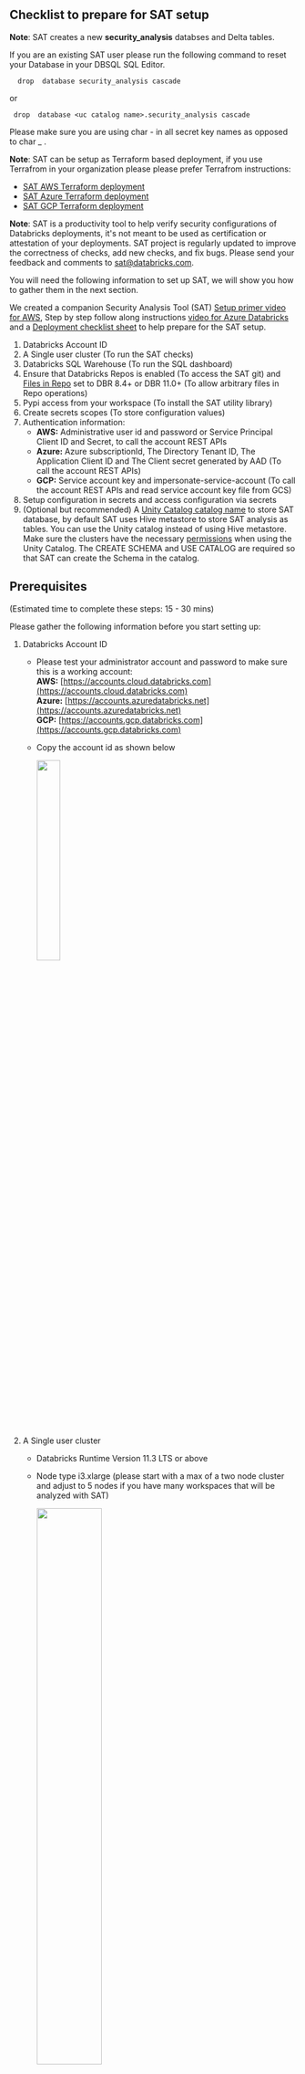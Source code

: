 ## Checklist to prepare for SAT setup

**Note**: SAT creates a new **security_analysis** databses and Delta tables. 

If you are an existing SAT user please run the following command to reset your Database in your DBSQL SQL Editor. 


  ``` 
    drop  database security_analysis cascade
   ```
  or
   ``` 
    drop  database <uc catalog name>.security_analysis cascade
   ```  
Please make sure you are using char - in all secret key names as opposed to char _ .   

**Note**: SAT can be setup as Terraform based deployment, if you use Terrafrom in your organization please please prefer Terrafrom instructions: 
* [SAT AWS Terraform deployment](https://github.com/databricks-industry-solutions/security-analysis-tool/blob/main/terraform/aws/TERRAFORM_AWS.md) 
* [SAT Azure Terraform deployment](https://github.com/databricks-industry-solutions/security-analysis-tool/blob/main/terraform/azure/TERRAFORM_Azure.md) 
* [SAT GCP Terraform deployment](https://github.com/databricks-industry-solutions/security-analysis-tool/blob/main/terraform/gcp/TERRAFORM_GCP.md) 

**Note**: SAT is a productivity tool to help verify security configurations of Databricks deployments, it's not meant to be used as certification or attestation of your deployments. SAT project is regularly updated to improve the correctness of checks, add new checks, and fix bugs. Please send your feedback and comments to sat@databricks.com.


You will need the following information to set up SAT, we will show you how to gather them in the next section.

We created a companion Security Analysis Tool (SAT) [Setup primer video for AWS](https://www.youtube.com/watch?v=kLSc3UHKL40), Step by step follow along instructions [video for Azure Databricks](https://youtu.be/xAav6GslSd8) and a [Deployment checklist sheet](./) to help prepare for the SAT setup. 

 1. Databricks Account ID 
 2. A Single user cluster  (To run the SAT checks)
 3. Databricks SQL Warehouse  (To run the SQL dashboard)
 4. Ensure that Databricks Repos is enabled (To access the SAT git) and [Files in Repo](https://docs.databricks.com/files/workspace.html#configure-support-for-workspace-files) set to DBR 8.4+ or DBR 11.0+ (To allow arbitrary files  in Repo operations)
 5. Pypi access from your workspace (To install the SAT utility library)
 6. Create secrets scopes (To store configuration values)
 7. Authentication information:
    * **AWS:** Administrative user id and password or Service Principal Client ID and Secret, to call the account REST APIs
    * **Azure:** Azure subscriptionId,  The Directory Tenant ID, The Application Client ID  and The Client secret generated by AAD   (To call the account REST APIs)
    * **GCP:** Service account key and impersonate-service-account  (To call the account REST APIs and read service account key file from GCS)
 8. Setup configuration in secrets and access configuration via secrets
 9. (Optional but recommended) A [Unity Catalog catalog name](https://docs.databricks.com/en/data-governance/unity-catalog/index.html#catalogs) to store SAT database, by default SAT uses Hive metastore to store SAT analysis as tables. You can use the Unity catalog instead of using Hive metastore. Make sure the clusters have the necessary [permissions](https://docs.databricks.com/en/data-governance/unity-catalog/manage-privileges/privileges.html) when using the Unity Catalog.  The CREATE SCHEMA and USE CATALOG are required so that SAT can create the Schema in the catalog.
  
## Prerequisites 

 (Estimated time to complete these steps: 15 - 30 mins)


Please gather the following information before you start setting up: 
 
 1. Databricks Account ID 
     * Please test your administrator account and password to make sure this is a working account: <br/>
       **AWS:** [https://accounts.cloud.databricks.com](https://accounts.cloud.databricks.com) <br/>
       **Azure:** [https://accounts.azuredatabricks.net](https://accounts.azuredatabricks.net) <br/>
       **GCP:** [https://accounts.gcp.databricks.com](https://accounts.gcp.databricks.com)<br/>
       
     * Copy the account id as shown below

        <img src="./images/account_id.png" width="30%" height="30%">

 2. A Single user cluster  
    *  Databricks Runtime Version  11.3 LTS or above
    *  Node type i3.xlarge (please start with a max of a two node cluster and adjust to 5 nodes if you have many workspaces that will be analyzed with SAT)  

        <img src="./images/job_cluster.png" width="50%" height="50%">
     **Note:**  In our tests we found that the full run of SAT takes about 10 mins per workspace. 
     
 3. Databricks SQL Warehouse  
    * Goto SQL (pane) -> SQL Warehouse -> and pick the SQL Warehouse for your dashboard and note down the ID as shown below
    * This Warehouse needs to be in a running state when you run steps in the Setup section.
    
        <img src="./images/dbsqlwarehouse_id.png" width="50%" height="50%">

 4. Databricks Repos to access SAT git
    Import git repo into Databricks repo 

    ``` 
           https://github.com/databricks-industry-solutions/security-analysis-tool
    ```


      <img src="./images/git_import.png" width="50%" height="50%">

5. Please confirm that PyPI access is available

    * Open the \<SATProject\>/notebooks/Includes/install_sat_sdk  and run on the cluster that was created in the Step 2 above. 
    Please make sure there are no errors.
    If your deployment does not allow PyPI access please see the FAQ below at the end of this doc to see alternative options. 

6. Create secrets scopes

  * Download and setup Databricks CLI by following the instructions [here](https://docs.databricks.com/dev-tools/cli/index.html) on your work laptop or your virtual workstation.   
  * Note: if you have multiple Databricks profiles you will need to use --profile <profile name> switch to access the correct workspace,
    follow the instructions [here](https://docs.databricks.com/dev-tools/cli/index.html#connection-profiles) . Throughout the documentation below we use an example profile **e2-sat**, please adjust your commands as per your workspace profile or exclude  --profile <optional-profile-name> if you are using the default profile. 
  * Setup authentication to your Databricks workspace by following the instructions [here](https://docs.databricks.com/dev-tools/cli/index.html#set-up-authentication)

       ```
            databricks configure --token --profile e2-sat
       ```

     <img src="./images/cli_authentication.png" width="50%" height="50%">

     You should see a listing of folders in your workspace : 
      ```
           databricks --profile e2-sat workspace ls
      ```

     <img src="./images/workspace_ls.png" width="50%" height="50%">


  *  Set up the secret scope with the scope name you prefer and note it down:
     
     Note: The values you place below are case sensitive and need to be exact. 
 
     ```
      databricks --profile e2-sat  secrets create-scope --scope sat_scope
      ```

     For more details refer [here](https://docs.databricks.com/dev-tools/cli/secrets-cli.html) 

7.  #### Authentication information:
  
  
      <details>
       <summary>AWS instructions</summary>  

       You can either authenticate with username and password or using Service Principals credentials.
       
       **Authenticate with Username and Password (default)**
       
       Create username secret and password secret of administrative user id and password  as  "user" and "pass" under the above "sat_scope" scope using Databricks Secrets CLI 

       *  Input your Databricks account console admin username to store it in a the secret store
           ```
           databricks --profile e2-sat secrets put --scope sat_scope --key user
           ```

       *  Input your Databricks account console admin account password to store it in a the secret store

           ```
           databricks --profile e2-sat secrets put --scope sat_scope --key pass
           ```    
       
       **Authenticate using a Service Principal**

       Create a Service Principal and generate a secret for it. Follow steps 1 to 3 in [this documentation](https://docs.databricks.com/dev-tools/authentication-oauth.html#:~:text=To%20create%20an%20OAuth%20secret%20for%20a%20service,the%20same%20as%20the%20service%20principal%E2%80%99s%20application%20ID)
       
       1. Set the use_sp_auth to `true` in order to use the Service Principal Authentication Flow

           ```
           databricks --profile e2-sat secrets put --scope sat_scope --key use-sp-auth --string-value true
           ```
       
       2. Store your Databricks Service Principal Client ID in the secret store:

           ```
           databricks --profile e2-sat secrets put --scope sat_scope --key client-id --string-value <client_id>
           ```

       3. Store your Databricks Service Principal Secret in the secret store:

           ```
           databricks --profile e2-sat secrets put --scope sat_scope --key client-secret  --string-value <client_secret>
           ```
      </details>

      <details>
       <summary>Azure instructions</summary>  

      We will be using the instructions in [Get Azure AD tokens for service principals](https://learn.microsoft.com/en-us/azure/databricks/dev-tools/api/latest/aad/service-prin-aad-token).
       *  Follow the document above and complete all steps in the "Provision a service principal in Azure portal" only as detailed in the document.
       *  On the application page’s Overview page, in the Essentials section, copy the following values: (You will need this in the step below)
          * Application (client) ID as client_id
          * Directory (tenant) ID tenant_id
          * client_secret (The secret generated by AAD during your confidential app registration)  client_credential
          <img src="./images/azure_sp_essentials.png" width="50%" height="50%">
       *  Notedown the "Display name" as Service Principle name. (You will need this in the step below)
       *  Notedown the Subscription ID as subscription_id from the Subscriptions section of the Azure portal
       *  Please add the service principle with "Reader" role into the subscription level via Access control (IAM) using Role assignments under your [subscription, Access control (IAM) section](https://learn.microsoft.com/en-us/azure/role-based-access-control/role-assignments-portal#step-2-open-the-add-role-assignment-page) 

          <img src="./images/azure_role_assignment.png" width="70%" height="70%"> 
      </details> 

      <details>
       <summary>GCP instructions</summary>  

      We will be using the instructions in [Authenticate to workspace or account APIs with a Google ID token](https://docs.gcp.databricks.com/dev-tools/api/latest/authentication-google-id.html).
        
      *  Follow the document above and complete all steps in the [Step 1](https://docs.gcp.databricks.com/dev-tools/api/latest/authentication-google-id.html#step-1-create-two-service-accounts) as detailed in the document.
      *  Notedown the name and location of service account key json file. (You will need this in the steps below)
      *  Notedown the impersonate-service-account email address. (You will need this in the step below)
      *  Upload the service account key json file to your [GCS bucket](https://docs.gcp.databricks.com/storage/gcs.html) from the [Authentication information](#authentication-information) above. Make sure to use the impersonate-service-account email address that you used above for the service account on the bucket, copy the "gsutil URI" ("File path to this resource in Cloud Storage") path.  (You will need this in the steps below)

          <img src="./images/gs_path_to_json.png" width="70%" height="70%">

      </details>  

8. Setup configuration in secrets and access configuration via secrets
    * Create a secret for the workspace PAT token

      **Note**: Replace \<workspace_id\> with your SAT deployment workspace id. 
       You can find your workspace id by following the instructions [here](https://docs.databricks.com/workspace/workspace-details.html)

       You can create a PAT token by following the instructions [here](https://docs.databricks.com/dev-tools/api/latest/authentication.html#generate-a-personal-access-token). Please pay attention to _ and - , scopes use _ and keys must use - .
     * Set the PAT token value for the workspace_id 
     * Set the value for the account_id 
     * Set the value for the sql_warehouse_id
    

       ```
       databricks --profile e2-sat secrets put --scope sat_scope --key sat-token-<workspace_id> 
       ``` 
  
       ```
       databricks --profile e2-sat secrets put --scope sat_scope --key account-console-id
       ```  
        
       ```
       databricks --profile e2-sat secrets put --scope sat_scope --key sql-warehouse-id
       ```  
    

   * In your environment where you imported SAT project from git (Refer to Step 4 in Prerequisites) Open the \<SATProject\>/notebooks/Utils/initialize notebook and modify the JSON string with :  
     * Set the value for the account_id 
     * Set the value for the sql_warehouse_id
     * Databricks secrets scope/key names to pick the secrets from the steps above.

     * Your config in  \<SATProject\>/notebooks/Utils/initialize CMD 4 should look like this if you are using the secrets (Required for TF deployments), no need to edit the cell:
         ```
              {
                 "account_id": dbutils.secrets.get(scope="sat_scope", key="account-console-id"),   
                 "sql_warehouse_id": dbutils.secrets.get(scope="sat_scope", key="sql-warehouse-id")
                 "verbosity":"info"
              }

        ```        
      * Your config in  \<SATProject\>/notebooks/Utils/initialize CMD 4 should look like this if you are NOT using Terraform deployment and the secrets are not configured (backward compatibility). Change the analysis_schema_name value from security_analysis to a different name for SAT database to store its internal tables, change it to "catalog.schamaname" if you want to use Unity Catalog for storing SAT internal tables:
    
        ```
              {
                 "account_id":"aaaaaaaa-bbbb-cccc-dddd-eeeeeeeeeeee",  <- replace with the actual account_id value
                 "sql_warehouse_id":"4d9fef7de2b9995c",     <- replace with the actual sql_warehouse_id value
                 "analysis_schema_name":"security_analysis", <- database for SAT, use "catalog.database" for Unity Catalog or use "database" for Hive metastore.
                 "verbosity":"info"
              }

        ```
     
     *  Azure additional configurations:
          <details>
           <summary>Azure instructions</summary>  
  
          * Setup the Subscription ID in a secret as subscription-id
  
             ```
               databricks --profile e2-sat secrets put --scope sat_scope --key subscription-id
             ``` 
  
          * Set the Directory (tenant) ID as tenant-id 
  
             ```
               databricks --profile e2-sat secrets put --scope sat_scope --key tenant-id
             ``` 
  
          * Setup the Application (client) ID as client-id 
    
             ```
               databricks --profile e2-sat secrets put --scope sat_scope --key client-id
             ``` 
  
          * Setup the Client secret in a secret 
             ```
               databricks --profile e2-sat secrets put --scope sat_scope --key client-secret
             ``` 
      
         * Your config in  \<SATProject\>/notebooks/Utils/initialize CMD 7 should look like this if you are using the secrets (Required for TF deployments), no need to edit the cell:

             ```
                  if cloud_type == 'azure':
                      json_.update({
                         "account_id":"azure",
                         "subscription_id": dbutils.secrets.get(scope="sat_scope", key="subscription-id"), # Azure subscriptionId
                         "tenant_id": dbutils.secrets.get(scope="sat_scope", key="tenant-id"), #The Directory (tenant) ID for the application registered in Azure AD.
                         "client_id": dbutils.secrets.get(scope="sat_scope", key="client-id"), # The Application (client) ID for the application registered in Azure AD.
                         "client_secret_key":"client-secret",  #The secret generated by AAD during your confidential app registration
                         "use_mastercreds":True
                      })

             ``` 
  
          * Your config in  \<SATProject\>/notebooks/Utils/initialize CMD 7 should look like this if you are NOT using Terrafrom deployment and the secrets are not configured (backward compatibility):

             ```
                   json_.update({
                      "account_id":"azure",
                      "subscription_id":"xxxxxxxx-fake-46d6-82bd-5cc8d962326b", # Azure subscriptionId
                      "tenant_id":"xxxxxxxx-fake-4280-9796-b1864a10effd", #The Directory (tenant) ID for the application registered in Azure AD.
                      "client_id":"xxxxxxxx-fake-4q1a-bb68-6ear3b26btbd", # The Application (client) ID for the application registered in Azure AD.
                      "client_secret_key":"client-secret",  #The secret generated by AAD during your confidential app registration
                      "use_mastercreds":True
                  })

             ``` 
           *  Follow the instructions "Add a service principal to a workspace" [Add a service principal to a workspace using the admin console](https://learn.microsoft.com/en-us/azure/databricks/administration-guide/users-groups/service-principals#--add-a-service-principal-to-a-workspace) as detailed in the document for each workspce you would like to analyze.

           <img src="./images/azure_service_account_workspaces_api.png" width="70%" height="70%">

          </details>                                                              
                                                              
     *  GCP additional configurations:
          <details>
           <summary>GCP instructions</summary>  
 
          
            
          * Setup the service account key json file in a secret as gs-path-to-json with the the "gsutil URI" ("File path to this resource in Cloud Storage") path :  
  
             ```
               databricks --profile e2-sat secrets put --scope sat_scope --key gs-path-to-json
             ``` 
          * Setup the impersonate-service-account email address in a secret as impersonate-service-account
  
             ```
               databricks --profile e2-sat secrets put --scope sat_scope --key impersonate-service-account
             ``` 
        
          * Your config in  \<SATProject\>/notebooks/Utils/initialize CMD 6 should look like this if you are using the secrets (Required for TF deployments), no need to edit the cell:
            

             ```
                   #GCP configurations 
                     json_.update({
                         "service_account_key_file_path": dbutils.secrets.get(scope="sat_scope_arun", key="gs-path-to-json"),
                         "impersonate_service_account": dbutils.secrets.get(scope="sat_scope_arun", key="impersonate-service-account"),
                         "use_mastercreds":False
                      })

             ``` 
         * Your config in  \<SATProject\>/notebooks/Utils/initialize CMD 7 should look like this if you are NOT using Terrafrom deployment and the secrets are not configured (backward compatibility):        
            ```
                   #GCP configurations 
                      json_.update({
                         "service_account_key_file_path":"gs://sat_dev/key/SA-1-key.json",    <- update this value
                         "impersonate_service_account":"xyz-sa-2@project.iam.gserviceaccount.com",  <- update this value
                         "use_mastercreds":False <- don't update this value                                  
                      })
             ```                            
                           
          *  Follow the instructions in Step 4 of [Authenticate to workspace or account APIs with a Google ID token]([https://docs.gcp.databricks.com/dev-tools/api/latest/authentication-google-id-account-private-preview.html#step-1-create-two-service-accounts](https://docs.gcp.databricks.com/dev-tools/api/latest/authentication-google-id-account-private-preview.html#step-4-add-the-service-account-as-a-workspace-or-account-user)) as detailed in the document for each workspce you would like to analyze and the account to add your main service account (SA-2).

           <img src="./images/gcp_service_account_workspaces_api.png" width="70%" height="70%">

           <img src="./images/gcp_service_account_acounts_api.png" width="70%" height="70%">
                           
          *  Make sure the cluster you configured to run the analysis has ability to read the "service account key json file" by adding the Google service account under the "Advanced Options" of the cluster to the "Google Service Account" value you noted.       
                           
           <img src="./images/gs-path-to-json_sa.png" width="70%" height="70%">   
                           
          </details>
                           
          
           
## Setup option 1 (Simple and recommended method)
                                                           
  (Estimated time to complete these steps: 15 - 30 mins, varies by number of workspaces in the account)  
 This method uses admin/service principle credentials (configured in the Step 6 of Prerequisites section) to call workspace APIs.   
                                                           
 Make sure both SAT job cluster (Refer to Prerequisites Step 2 ) and Warehouse (Refer to Prerequisites Step 3) are running.                                                                    
<details>
  <summary>Setup instructions</summary>                                                                          
 Following is the one time easy setup to get your workspaces setup with the SAT:

* Attach  \<SATProject\>/notebooks/security_analysis_initializer to the SAT cluster you created above and Run -> Run all 
 
    <img src="./images/initialize_sat.png" width="70%" height="70%">
 
 
    
    <img src="./images/initialize_sat_complete.png" width="70%" height="70%">
   
</details>
 
## Setup option 2 (Most flexible for the power users)
 
  (Estimated time to complete these steps: 30 mins)  
   This method uses admin credentials (configured in the Step 6 of Prerequisites section) by default to call workspace APIs. But can be changed to use workspace PAT tokens instead.
<details>
  <summary>Setup instructions</summary> 
 Following are the one time easy steps to get your workspaces setup with the SAT:
                  <img src="./images/setup_steps.png" width="100%" height="100%">  
 
1. List account workspaces to analyze with SAT
   * Goto  \<SATProject\>/notebooks/Setup/1.list_account_workspaces_to_conf_file and Run -> Run all 
   * This creates a configuration file as noted at the bottom of the notebook.

    <img src="./images/list_workspaces.png" width="70%" height="70%">
   
   
2. Generate secrets setup file (AWS only. Not recommended for Azure and GCP)
   Deprecated as AWS Service principles are encouraged inplace of workspace PATs. 
   
   
3. Test API Connections    
   * Test connections from your workspace to accounts API calls and all workspace API calls by running \<SATProject\>/notebooks/Setup/3. test_connections. The workspaces that didn't pass the connection test are marked in workspace_configs.csv with connection_test as False and are not analyzed.

    <img src="./images/test_connections.png" width="70%" height="70%">
   
4. Enable workspaces for SAT analysis
   * Enable workspaces by running \<SATProject\>/notebooks/Setup/4. enable_workspaces_for_sat.  This makes the registered workspaces ready for SAT to monitor 

    <img src="./images/enable_workspaces.png" width="70%" height="70%">
   
5. Import SAT dashboard template
   * We built a ready to go DBSQL dashboard for SAT. Import the dashboard by running \<SATProject\>/notebooks/Setup/5. import_dashboard_template

    <img src="./images/import_dashboard.png" width="70%" height="70%">   
   
6. Configure Alerts 
   SAT can deliver alerts via email via Databricks SQL Alerts. Import the alerts template by running \<SATProject\>/notebooks/Setup/6. configure_alerts_template (optional)

   <img src="./images/configure_alerts.png" width="70%" height="70%">
   
</details>
   
## Update  configuration files
            
1. Modify security_best_practices (Optional) 
   * Go to \<SATProject\>/notebooks/Setup/7. update_sat_check_configuration and use this utility to enable/disable a Check, modify Evaluation Value and Alert configuration value for each check. You can update this file any time and any analysis from there on will take these values into consideration. 
   * [Configure widget settings](https://docs.databricks.com/notebooks/widgets.html#configure-widget-settings-1) behavior "On Widget Change" for this notebooks to "Do Nothing"         
            
    <img src="./images/upate_security_best_practices.png" width="70%" height="70%">
 
2. Modify workspace_configs file (Required for manual checks values)
     * **Note**:  Limit number of workspaces to be analyzed by SAT to 100. 
     * **Tip**:  You can use this utility to turn on a specific workspace and turn off other workspaces for a specific run.
     * **Tip**:  You can use this utility to apply your edits to multiple workspaces settings by using "Apply Setting to all workspaces" option.
     
     * Go to\<SATProject\>/notebooks/Setup/8. update_workspace_configuration and  You will need to set analysis_enabled as True or False based on if you would like to enroll a workspace to analyze by the SAT.
      * [Configure widget settings](https://docs.databricks.com/notebooks/widgets.html#configure-widget-settings-1) behavior "On Widget Change" for this notebooks to "Do Nothing"   
     
     
     Update values for each workspace for the manual checks:(    sso_enabled,scim_enabled,vpc_peering_done,object_storage_encypted,table_access_control_enabled)
 
     * sso_enabled : True if you enabled Single Singn-on for the workspace
     * scim_enabled: True if you integrated with  SCIM for the workspace
     * vpc_peering_done: False if you have not peered with another VPC 
     * object_storage_encypted: True if you encrypted your data buckets
     * table_access_control_enabled : True if you enabled ACLs so that you can utilize Table ACL clusters that enforce user isolation  
     <img src="./images/update_workspace_configuration.png" width="70%" height="70%">  
 
## Usage
 
 (Estimated time to complete these steps: 5 - 10 mins per workspace)  
 **Note**:  Limit number of workspaces to be analyzed by SAT to 100. 
1. Attach and run the notebook \<SATProject\>/notebooks/security_analysis_driver 
   Note: This process takes upto 10 mins per workspace
 
   <img src="./images/run_analysis.png" width="70%" height="70%">
   
 
   At this point you should see **SAT** database and tables in your SQL Warehouses:

   <img src="./images/sat_database.png" width="70%" height="70%">
   
   
   
2. Access Databricks SQL Dashboards section and find "SAT - Security Analysis Tool" dashboard  to see the report. You can filter the dashboard by **SAT** tag. 
   
   <img src="./images/sat_dashboard_loc.png" width="70%" height="70%">

    **Note:** You need to select the workspace and date and click "Apply Changes" to get the report.  
    **Note:** The dashbord shows last valid run for the selected date if there is one, if not it shows the latest report for that workspace.  
 
    You can share SAT dashboard with other members of your team by using the "Share" functionality on the top right corner of the dashboard. 
      
     
    Here is what your SAT Dashboard should look like:
 
   <img src="../images/sat_dashboard_partial.png" width="50%" height="50%">   
    
3.  Activate Alerts 
  * Goto Alerts and find the alert(s) created by SAT tag and adjust the schedule to your needs. You can add more recpients to alerts by configuring  [notification destinations](https://docs.databricks.com/sql/admin/notification-destinations.html).
     

      <img src="./images/alerts_1.png" width="50%" height="50%">   
 

      <img src="./images/alerts_2.png" width="50%" height="50%">   

   
   
## Configure Workflow (Optional) 
 
 (Estimated time to complete these steps: 5 mins)  
 
  * Databricks Workflows is the fully-managed orchestration service. You can configure SAT to automate when and how you would like to schedule it by using by taking advantage of Workflows. 

  * Goto Workflows - > click on create jobs -> setup as following:

    Task Name  : security_analysis_driver

    Type: Notebook

    Source: Workspace (or your git clone of SAT)

    Path : \<SATProject\>/SAT/SecurityAnalysisTool-BranchV2Root/notebooks/security_analysis_driver

    Cluster: Make sure to pick the Single user mode job compute cluster you created before. 

    <img src="./images/workflow.png" width="50%" height="50%">   

    Add a schedule as per your needs. That’s it. Now you are continuously monitoring the health of your account workspaces.


## FAQs
 1. How can SAT be configured if access to github is not possible due to firewall restrictions to git or other organization policies?
    
    You can still setup SAT by downloading the [release zip](https://github.com/databricks-industry-solutions/security-analysis-tool/releases) file and by using Git repo to load SAT project into your workspace.
     * Add Repo by going to Repos in your workspace:  
     
      <img src="./images/add_repo_1.png" width="50%" height="50%">   
 
     * Type SAT as your "Repository name" and uncheck "Create repo by cloning a Git repository"
 
      <img src="./images/add_repo_2.png" width="50%" height="50%">
 
     * Click on the pulldown menu and click on Import
      
      <img src="./images/add_repo_3.png" width="50%" height="50%">

     * Drag and drop the release zip file and click Import
 
      <img src="./images/add_repo_4.png" width="50%" height="50%">
      
      <img src="./images/add_repo_5.png" width="50%" height="50%"> 
    
    You should see the SAT project in your workspace. 
2. Can SAT make modifications to my workspaces and account?
     
            
     No. SAT is meant to be a readonly analysis tool, it does not make changes to your workspace or account configurations. 
            
3.  I added a new workspace for analysis, re-ran steps under initilaize and driver, ... the dashboard is not updated with the new workspace in the pulldown even though I see new data generated by the analysis scan for the new workspace in SAT database. What should I do?
          
    It is likely that the Dashboard cached the workspaces in the pulldown. You can go to SQL view of your workspace -> Queries -> find workspace_ids query and run it, that should refresh and have the new workspaces in the pull-down.      
            
            
## Troubleshooting
   
1. Incorrectly configured secrets
    * Error:
   
      Secret does not exist with scope: sat_scope and key: sat_tokens

    * Resolution:
      Check if the tokens are configured with the correct names by listing and comparing with the configuration.
      databricks secrets list --scope sat_scope

2. Invalid access token
   
    * Error:
   
      Error 403 Invalid access token.

    * Resolution: 
   
      Check your PAT token configuration for  “workspace_pat_token” key 

3. Firewall blocking databricks accounts console

    * Error: 
         <p/>   
         Traceback (most recent call last): File "/databricks/python/lib/python3.8/site-packages/urllib3/connectionpool.py", line 670, in urlopen  httplib_response = self._make_request(  File "/databricks/python/lib/python3.8/site-packages/urllib3/connectionpool.py", line 381, in _make_request  self._validate_conn(conn)  File "/databricks/python/lib/python3.8/site-packages/urllib3/connectionpool.py", line 978, in _validate_conn  conn.connect()  File "/databricks/python/lib/python3.8/site-packages/urllib3/connection.py", line 362, in connect  self.sock = ssl_wrap_socket(  File "/databricks/python/lib/python3.8/site-packages/urllib3/util/ssl_.py", line 386, in ssl_wrap_socket  return context.wrap_socket(sock, server_hostname=server_hostname)  File "/usr/lib/python3.8/ssl.py", line 500, in wrap_socket  return self.sslsocket_class._create(  File "/usr/lib/python3.8/ssl.py", line 1040, in _create  self.do_handshake()  File "/usr/lib/python3.8/ssl.py", line 1309, in do_handshake  self._sslobj.do_handshake() ConnectionResetError: [Errno 104] Connection reset by peer During handling of the above exception, another exception occurred:

    * Resolution: 
   
      Run this following command in your notebook %sh 
      curl -X GET -H "Authorization: Basic /<base64 of userid:password/>" -H "Content-Type: application/json" https://accounts.cloud.databricks.com/api/2.0/accounts/<account_id>/workspaces

      or
            
     %sh curl -u 'user:password' -X GET  “Content-Type: application/json” https://accounts.cloud.databricks.com/api/2.0/accounts/<account_id>/workspaces       
            
      If you don’t see a JSON with a clean listing of workspaces you are likely having a firewall issue that is blocking calls to the accounts console.  Please have your infrastructure team add Databricks accounts.cloud.databricks.com to the allow-list.   Please see that the private IPv4 address from NAT gateway to the IP allow list. 

4. Offline install of libraries incase of no PyPI access 

      Download the dbl_sat_sdk version specified in the notebook notebooks/utils/initialize from PyPi
      https://pypi.org/project/dbl-sat-sdk/
      Upload the dbl_sat_sdk-w.x.y-py3-none-any.whl to a dbfs location. You can use the databricks-cli as one mechanism to upload.
      for e.g.

      ```
      databricks --profile e2-satfs cp /localdrive/whlfile/dbl_sat_sdk-w.x.y-py3-none-any.whl dbfs:/FileStore/wheels/
      ```
      Additionally download the following wheel files and upload them to the dbfs location as above.
      https://github.com/databricks-industry-solutions/security-analysis-tool/tree/main/docs/wheels
            
      Upload all wheel files to /FileStore/wheels in your workspace
      Verify all files are there by doing a %fs ls /FileStore/wheels from your notebook.
      Then change the cell in your notebook  install_sat_sdk to this
   
      ```
      %pip install cachetools --find-links /dbfs/FileStore/wheels/cachetools-5.3.1-py3-none-any.whl
      %pip install pyasn1 --find-links /dbfs/FileStore/wheels/pyasn1-0.5.0-py2.py3-none-any.whl
      %pip install pyasn1-modules --find-links /dbfs/FileStore/wheels/pyasn1_modules-0.3.0-py2.py3-none-any.whl
      %pip install rsa --find-links /dbfs/FileStore/wheels/rsa-4.9-py3-none-any.whl
      %pip install google-auth --find-links /dbfs/FileStore/wheels/google_auth-2.22.0-py2.py3-none-any.whl
      %pip install PyJWT[crypto] --find-links /dbfs/FileStore/wheels/PyJWT-2.8.0-py3-none-any.whl
      %pip install msal --find-links /dbfs/FileStore/wheels/msal-1.22.0-py2.py3-none-any.whl
      %pip install dbl-sat-sdk==0.1.32 --find-links /dbfs/FileStore/wheels/dbl_sat_sdk-0.1.32-py3-none-any.whl       
      ```
   
      Make sure the versions for the above libraries match.
